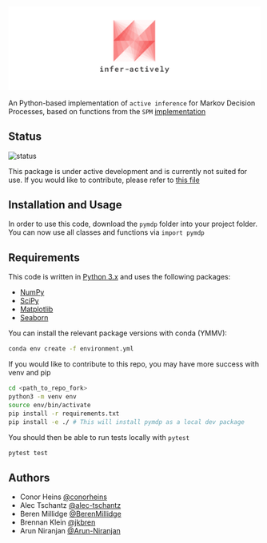 
<p align='center'>
  <a href='https://github.com/alec-tschantz/pymdp'>
    <img src='.github/logo.png' />
  </a> 
</p>

An Python-based implementation of `active inference` for Markov Decision Processes,
based on functions from the `SPM` [implementation](https://www.fil.ion.ucl.ac.uk/spm/doc/)

## Status

![status](https://img.shields.io/badge/status-development-orange)

This package is under active development and is currently not suited for use. If you would like to contribute, please refer to [this file](CONTRIBUTING.md)

## Installation and Usage

In order to use this code, download the `pymdp` folder into your project
folder. You can now use all classes and functions via `import pymdp`

## Requirements 

This code is written in [Python 3.x](https://www.python.org) and uses 
the following packages:

* [NumPy](https://github.com/numpy/numpy)
* [SciPy](http://numpy.scipy.org/)
* [Matplotlib](https://github.com/matplotlib/matplotlib)
* [Seaborn](https://seaborn.pydata.org/)

You can install the relevant package versions with conda (YMMV):
```bash
conda env create -f environment.yml
```

If you would like to contribute to this repo, you may have more success with venv and pip
```bash
cd <path_to_repo_fork>
python3 -m venv env
source env/bin/activate
pip install -r requirements.txt
pip install -e ./ # This will install pymdp as a local dev package
```

You should then be able to run tests locally with `pytest`
```bash
pytest test
```

## Authors

- Conor Heins [@conorheins](https://github.com/conorheins)
- Alec Tschantz [@alec-tschantz](https://github.com/alec-tschantz)
- Beren Millidge [@BerenMillidge](https://github.com/BerenMillidge)
- Brennan Klein [@jkbren](https://github.com/jkbren)
- Arun Niranjan [@Arun-Niranjan](https://github.com/Arun-Niranjan)